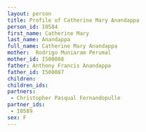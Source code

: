 ```yaml
---
layout: person
title: Profile of Catherine Mary Anandappa
person_id: I0584
first_name: Catherine Mary
last_name: Anandappa
full_name: Catherine Mary Anandappa
mother:  Rodrigo Muniaram Perumal
mother_id: I500088
father: Anthony Francis Anandappa
father_id: I500087
children:
children_ids:
partners:
 - Christopher Pasqual Fernandopulle
partner_ids:
 - I0589
sex: F
---
```


